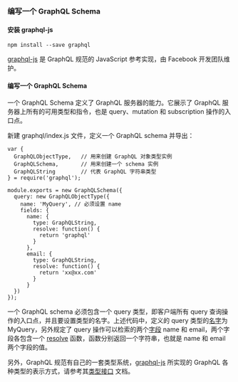 ### 编写一个 GraphQL Schema

#### 安装 graphql-js

```
npm install --save graphql

```
[graphql-js](https://www.npmjs.com/package/graphql) 是 GraphQL 规范的 JavaScript 参考实现，由 Facebook 开发团队维护。

#### 编写一个 GraphQL Schema

一个 GraphQL Schema 定义了 GraphQL 服务器的能力。它展示了 GraphQL 服务器上所有的可用类型和指令，也是 query、mutation 和 subscription 操作的入口点。

新建 graphql/index.js 文件，定义一个 GraphQL schema 并导出：

```
var {
  GraphQLObjectType,   // 用来创建 GraphQL 对象类型实例
  GraphQLSchema,       // 用来创建一个 schema 实例
  GraphQLString        // 代表 GraphQL 字符串类型
} = require('graphql');

module.exports = new GraphQLSchema({
  query: new GraphQLObjectType({
    name: 'MyQuery', // 必须设置 name
    fields: {
      name: {
        type: GraphQLString,
        resolve: function() {
          return 'graphql'
        }
      },
      email: {
        type: GraphQLString,
        resolve: function() {
          return 'xx@xx.com'
        }
      }
  })
});

```
一个 GraphQL schema 必须包含一个 query 类型，即客户端所有 query 查询操作的入口点，并且要设置类型的名字。上述代码中，定义的 query 类型的[名字](http://graphql.org/learn/queries/#operation-name)为 MyQuery，另外规定了 query 操作可以检索的两个[字段](http://graphql.org/learn/queries/#fields) name 和 email，两个字段各包含一个 [resolve](http://graphql.org/learn/execution/#root-fields-resolvers) 函数，函数分别返回一个字符串，也就是 name 和 email 两个字段的值。

另外，GraphQL 规范有自己的一套类型系统，[graphql-js](https://github.com/graphql/graphql-js) 所实现的 GraphQL 各种类型的表示方式，请参考其[类型接口](http://graphql.org/graphql-js/type/) 文档。
